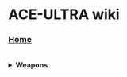 # ACE-ULTRA wiki
### [Home](https://github.com/ReRand/ACE-ULTRA/wiki)

<br>

<details>

<summary> <b> Weapons </b> </summary>

<br>

> <table> <tr> <td>
>
> <b> [🛈](https://github.com/ReRand/ACE-ULTRA/wiki/Plasmatrix) Plasmatrix </b>
>
> </tr> </td>


> <tr> <td>
>
> <b> [🛈](https://github.com/ReRand/ACE-ULTRA/wiki/Heartslag) Heartslag </b>
>
> </tr> </td>


> <tr> <td>
>
> <b> [🛈](https://github.com/ReRand/ACE-ULTRA/wiki/Pulse%20Korobov) Pulse Korobov </b>
>
> </tr> </td>


> <tr> <td>
>
> <b> [🛈](https://github.com/ReRand/ACE-ULTRA/wiki/Linked%20Sword) Linked Sword </b>
>
> </tr> </td>


> <tr> <td>
>
> <b> [🛈](https://github.com/ReRand/ACE-ULTRA/wiki/Pan) Pan </b>
>
> </tr> </td>


> <tr> <td>
>
> <b> [🛈](https://github.com/ReRand/ACE-ULTRA/wiki/Bomb) Bomb </b>
>
> </tr> </td>


> <tr> <td>
>
> <b> [🛈](https://github.com/ReRand/ACE-ULTRA/wiki/Fire%20Extinguisher) Fire Extinguisher </b>
>
> </tr> </td>


> <tr> <td>
>
> <b> [🛈](https://github.com/ReRand/ACE-ULTRA/wiki/Pebble%20Splasher) Pebble Splasher </b>
>
> </tr> </td>


> <tr> <td>
> </tr> </td> </table>

<br>

</details>

<br>